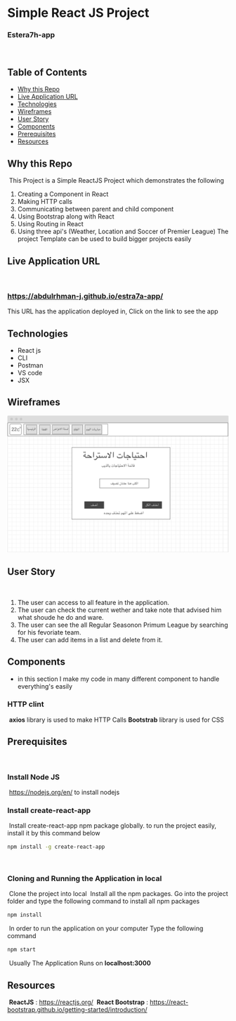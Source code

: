 # Simple React JS Project 
### Estera7h-app
​
## Table of Contents
* [Why this Repo](#why-this-repo)
* [Live Application URL](#live-application-url)
* [Technologies](#technologies)
* [Wireframes](#wireframes)
* [User Story](#user-story)
* [Components](#components)
* [Prerequisites](#prerequisites)
* [Resources](#resources)
​
## Why this Repo
​
This Project is a Simple ReactJS Project which demonstrates the following
1. Creating a Component in React
2. Making HTTP calls
3. Communicating between parent and child component
4. Using Bootstrap along with React
5. Using Routing in React
6. Using three api's (Weather, Location and Soccer of Premier League)
​
The project Template can be used to build bigger projects easily
​
## Live Application URL
​
### https://abdulrhman-j.github.io/estra7a-app/
This URL has the application deployed in,
Click on the link to see the app 
​
## Technologies
* React js
* CLI
* Postman
* VS code
* JSX
​
​
## Wireframes
![Wireframes](wireframe.png)
## User Story
​
1. The user can access to all feature in the application.
2. The user can check the current wether and take note that advised him what shoude he do and ware. 
3. The user can see the all Regular Seasonon Primum League by searching for his fevoriate team.
4. The user can add items in a list and delete from it.
​
## Components
* in this section I make my code in many different component to handle everything's easily
​
### HTTP clint 
​
**axios** library is used to make HTTP Calls
**Bootstrab** library is used for CSS 
​
## Prerequisites
​
### Install Node JS
​
 https://nodejs.org/en/ to install nodejs
​
### Install create-react-app
​
Install create-react-app npm package globally. to run the project easily, install it by this command below 
​
```bash
npm install -g create-react-app
```
​
### Cloning and Running the Application in local
​
Clone the project into local
​
Install all the npm packages. Go into the project folder and type the following command to install all npm packages
​
```bash
npm install
```
​
In order to run the application on your computer Type the following command
​
```bash
npm start
```
​
Usually The Application Runs on **localhost:3000**
​
## Resources
​
**ReactJS** : https://reactjs.org/ 
​
**React Bootstrap** : https://react-bootstrap.github.io/getting-started/introduction/
